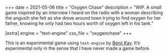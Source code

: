 +++
date = 2021-05-06
title = "Oxygen Chase"
description = "WIP. A small game inspired by an interview I heard on the radio with a woman describing the angusih she felt as she drove around town trying to find oxygen for her father, knowing he only had two hours worth of oxygen left in his tank."

[extra]
engine = "text-engine"
css_file = "oxygenchase"
+++

This is an experimental game using `text-engine` by [Benji Kay](https://github.com/okaybenji/). It’s experimental only in the sense that I have never made a game before.
